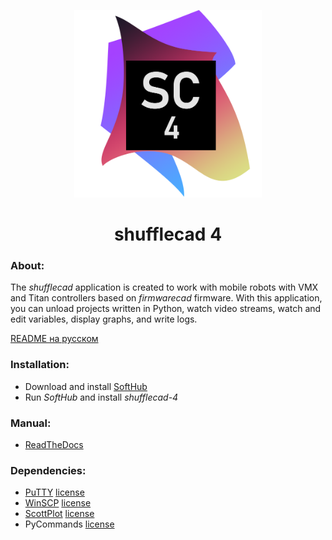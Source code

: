 <p align="center">
  <a href="https://studicad.readthedocs.io/en/latest/docs/all_docs/Shufflecad_docs/index.html">
    <img src="https://github.com/CADindustries/container/blob/main/logos/logo_sc4.png" alt="shufflecad 4 logo" width="300" height="300">
  </a>
</p>
<h1 align="center">shufflecad 4</h1>

<h3>About:</h3>  

The *shufflecad* application is created to work with mobile robots with VMX and Titan controllers based on *firmwarecad* firmware. With this application, you can unload projects written in Python, watch video streams, watch and edit variables, display graphs, and write logs.  

[README на русском](README.md)

<h3>Installation:</h3>  

- Download and install [SoftHub](https://softv.su/SoftHub/Apps/SoftHub/SoftHubSetup.exe)
- Run *SoftHub* and install *shufflecad-4*

<h3>Manual:</h3>  

- [ReadTheDocs](https://studicad.readthedocs.io/en/latest/docs/all_docs/Shufflecad_docs/index.html)

<h3>Dependencies:</h3>  

- [PuTTY](https://putty.org/) [license](https://github.com/CrackAndDie/shufflecad_4/blob/main/Addons/WinSCP/PuTTY/LICENCE.txt)
- [WinSCP](https://winscp.net/eng/index.php) [license](https://github.com/CrackAndDie/shufflecad_4/blob/main/Addons/WinSCP/license.txt)
- [ScottPlot](https://github.com/ScottPlot/ScottPlot) [license](https://github.com/ScottPlot/ScottPlot/blob/main/LICENSE)
- PyCommands [license](https://github.com/CrackAndDie/shufflecad_4/blob/main/Addons/PyCommands/license.txt)
